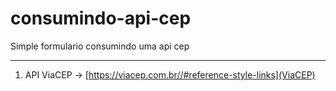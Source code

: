 # consumindo-api-cep
Simple formulario consumindo uma api cep

*** 
1. API ViaCEP -> [https://viacep.com.br//#reference-style-links](ViaCEP)
